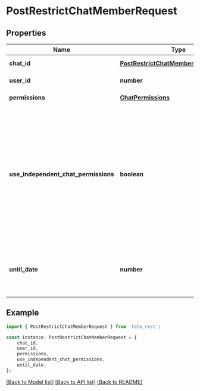 # PostRestrictChatMemberRequest


## Properties

Name | Type | Description | Notes
------------ | ------------- | ------------- | -------------
**chat_id** | [**PostRestrictChatMemberRequestChatId**](PostRestrictChatMemberRequestChatId.md) |  | [default to undefined]
**user_id** | **number** | Unique identifier of the target user | [default to undefined]
**permissions** | [**ChatPermissions**](ChatPermissions.md) |  | [default to undefined]
**use_independent_chat_permissions** | **boolean** | Pass *True* if chat permissions are set independently. Otherwise, the *can\\_send\\_other\\_messages* and *can\\_add\\_web\\_page\\_previews* permissions will imply the *can\\_send\\_messages*, *can\\_send\\_audios*, *can\\_send\\_documents*, *can\\_send\\_photos*, *can\\_send\\_videos*, *can\\_send\\_video\\_notes*, and *can\\_send\\_voice\\_notes* permissions; the *can\\_send\\_polls* permission will imply the *can\\_send\\_messages* permission. | [optional] [default to undefined]
**until_date** | **number** | Date when restrictions will be lifted for the user; Unix time. If user is restricted for more than 366 days or less than 30 seconds from the current time, they are considered to be restricted forever | [optional] [default to undefined]

## Example

```typescript
import { PostRestrictChatMemberRequest } from 'tele_rest';

const instance: PostRestrictChatMemberRequest = {
    chat_id,
    user_id,
    permissions,
    use_independent_chat_permissions,
    until_date,
};
```

[[Back to Model list]](../README.md#documentation-for-models) [[Back to API list]](../README.md#documentation-for-api-endpoints) [[Back to README]](../README.md)
